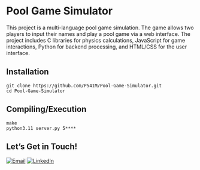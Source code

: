 
# Pool Game Simulator
This project is a multi-language pool game simulation. The game allows two players to input their names and play a pool game via a web interface. The project includes C libraries for physics calculations, JavaScript for game interactions, Python for backend processing, and HTML/CSS for the user interface.
## Installation

```
git clone https://github.com/P541M/Pool-Game-Simulator.git
cd Pool-Game-Simulator
```

## Compiling/Execution

```
make
python3.11 server.py 5****
```


## Let’s Get in Touch!
[![Email](https://img.shields.io/badge/Email-D14836?style=for-the-badge&logo=gmail&logoColor=white)](mailto:videna.psalmeleazar@gmail.com)
[![LinkedIn](https://img.shields.io/badge/LinkedIn-0A66C2?style=for-the-badge&logo=linkedin&logoColor=white)](https://www.linkedin.com/in/pevidena/)

